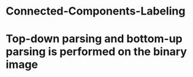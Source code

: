 # Connected-Components-Labeling
# Top-down parsing and bottom-up parsing is performed on the binary image
